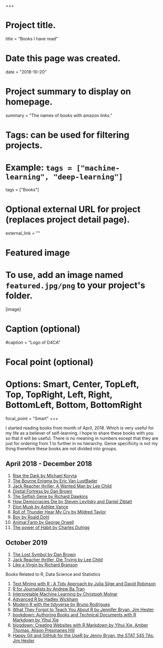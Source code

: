 +++
# Project title.
title = "Books I have read"

# Date this page was created.
date = "2018-10-20"

# Project summary to display on homepage.
summary = "The names of books with amazon links."

# Tags: can be used for filtering projects.
# Example: `tags = ["machine-learning", "deep-learning"]`
tags = ["Books"]

# Optional external URL for project (replaces project detail page).
external_link = ""

# Featured image
# To use, add an image named `featured.jpg/png` to your project's folder. 
[image]
  # Caption (optional)
  #caption = "Logo of D4CA"
  
  # Focal point (optional)
  # Options: Smart, Center, TopLeft, Top, TopRight, Left, Right, BottomLeft, Bottom, BottomRight
  focal_point = "Smart"
+++

I started reading books from month of April, 2018. Which is very useful for my life as a believer of 
self-learning. I hope to share these books with you so that it will be useful. There is no meaning in 
numbers except that they are just for ordering from 1 to further in no hierarchy. Genre specificity
is not my thing therefore these books are not divided into groups. 

## April 2018 - December 2018

1. [Rise the Dark by Michael Koryta](https://www.amazon.com/gp/product/0316293865/ref=dbs_a_def_rwt_hsch_vapi_taft_p1_i1)
2. [The Bourne Enigma by Eric Van LustBader](https://www.amazon.com/Robert-Ludlums-Bourne-Enigma-Jason/dp/1455597953)
3. [Jack Reacher thriller, A Wanted Man by Lee Child](https://www.amazon.com/gp/product/0440246318/ref=dbs_a_def_rwt_bibl_vppi_i26)
4. [Digital Fortress by Dan Brown](https://www.amazon.com/gp/product/0739441671/ref=dbs_a_def_rwt_hsch_vapi_thcv_p1_i9)
5. [The Selfish Gene by Richard Dawkins](https://www.amazon.com/gp/product/0198788606/ref=dbs_a_def_rwt_bibl_vppi_i0)
6. [How Democracies Die by Steven Levitsky and Daniel Ziblatt](https://www.amazon.com/gp/product/1524762938/ref=dbs_a_def_rwt_bibl_vppi_i0)
7. [Elon Musk by Ashlee Vance](https://www.amazon.com/gp/product/0062301233/ref=dbs_a_def_rwt_bibl_vppi_i0)
8. [Roll of Thunder Hear My Cry by Mildred Taylor](https://www.amazon.com/gp/product/0142401129/ref=dbs_a_def_rwt_bibl_vppi_i0)
9. [Boy by Roald Dohl](https://www.amazon.com/gp/product/014241381X/ref=dbs_a_def_rwt_hsch_vapi_tpbk_p1_i10)
10. [Animal Farm by George Orwell](https://www.amazon.com/gp/product/0451526341/ref=dbs_a_def_rwt_hsch_vapi_tpbk_p1_i1)
11. [The power of Habit by Charles Duhigg](https://www.amazon.com/gp/product/081298160X/ref=dbs_a_def_rwt_bibl_vppi_i0)

## October 2019 

1. [The Lost Symbol by Dan Brown](https://www.amazon.com/Lost-Symbol-Robert-Langdon/dp/0307950689/ref=tmm_pap_swatch_0?_encoding=UTF8&qid=&sr=)
2. [Jack Reacher thriller, Die Trying by Lee Child ](https://www.amazon.com/Die-Trying-Lee-Child/dp/0857500058/ref=tmm_pap_swatch_0?_encoding=UTF8&qid=&sr=)
3. [Like a Virgin by Richard Branson](https://www.amazon.com/Like-Virgin-Secrets-Business-School/dp/1591845688/ref=sr_1_1?crid=2B5WHCF9D6HGQ&keywords=like+a+virgin+richard+branson&qid=1571767270&s=books&sprefix=Like+a+virgin+richard%2Cstripbooks-intl-ship%2C349&sr=1-1)

Books Related to R, Data Science and Statistics

1. [Text Mining with R : A Tidy Approach by Julia Silge and David Robinson](https://www.tidytextmining.com/)
2. [R for Journalists by Andrew Ba Tran](http://learn.r-journalism.com/en/)
3. [Interpretable Machine Learning by Christoph Molnar](https://christophm.github.io/interpretable-ml-book/)
4. [Advanced R by Hadley Wickham](https://adv-r.hadley.nz/)
5. [Modern R with the tidyverse by Bruno Rodrigues](https://b-rodrigues.github.io/modern_R/)
6. [What They Forgot to Teach You About R by Jennifer Bryan, Jim Hester](https://whattheyforgot.org/)
7. [bookdown: Authoring Books and Technical Documents with R Markdown by Yihui Xie](https://bookdown.org/yihui/bookdown/)
8. [blogdown: Creating Websites with R Markdown by Yihui Xie, Amber Thomas, Alison Presmanes Hill](https://bookdown.org/yihui/blogdown/)
9. [Happy Git and GitHub for the UseR by Jenny Bryan, the STAT 545 TAs, Jim Hester](https://happygitwithr.com/)